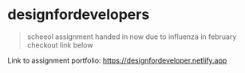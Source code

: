 # designfordevelopers

> scheeol assignment
> handed in now due to influenza in february 
> checkout link below

Link to assignment portfolio: https://designfordeveloper.netlify.app

